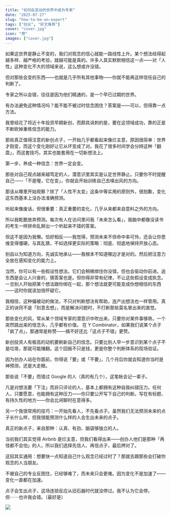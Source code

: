 ```yaml
---
title: "如何在变动的世界中成为专家"
date: "2025-07-27"
slug: "how-to-be-an-expert"
tags: ["创业", "好文推荐"]
cover: "cover.jpg"
icon: "😎"
images: ["cover.jpg"]
---
```

如果这世界是静止不变的，我们对观念的信心就能一路线性上升。某个想法经得起越多样、越严格的考验，就越可能是真的。许多人其实默默相信这一点——对「人性」这种变化不大的领域来说，这么想或许没错。



但对那些会变的东西——也就是几乎所有其他事物——你就不能再这样信任自己的判断了。



专家之所以会错，往往是因为他们精通的，是一个早已过期的世界。



有办法避免这种情况吗？能不能不被过时信念困住？答案是——可以，但得靠一点方法。



我曾经花了将近十年投资早期新创，而颇具讽刺的是，要在这领域成功，靠的正是不断砍掉重练信念的能力。



那些真正值得注意的新创点子，一开始几乎都看起来像烂主意，原因很简单：世界才刚变，而这个变化刚好让它从坏变成了对。我花了很多时间学会分辨这种「翻盘」，而这套技巧，其实也能套用在一切新想法上。



第一步，养成一种信念：世界一定会变。



那些对自己观点越来越笃定的人，潜意识里其实是认定世界静止。只要你不时提醒自己——「不是喔，它在变」，你就会开始训练自己去嗅出风的方向。



那该从哪里开始观察？除了「人性不太变」这条中等实用的原则外，很抱歉，变化这东西基本上没办法准确预测。



听起来像废话，但很重要：真正重要的变化，几乎从来都来自意料之外的方向。



所以我乾脆放弃预测。每次有人在访问里问我「未来怎么看」，我脑中都像没读书的考生一样拼命乱掰出一个听起来不错的答案。



但这不是因为我懒。恰好相反——我觉得，预测未来不但命中率可怜，还会让你思维变得僵硬。与其乱猜，不如选择更实际的策略：彻底、彻底地保持开放心态。



别自以为知道方向，先诚实地承认——我根本不知道哪边才是对的。然后把注意力全放在感知变化的能力上。



当然，你可以有一些假设性想法。它们会稍微绑住你没错，但也会驱动你前进。追东西是会让人兴奋的，猜答案也是。但你得非常有纪律，不让这些假设变成执念。
一旦别人开始把某个想法跟你绑在一起，那个想法就更可能变成你想相信的东西——这时你就该加倍怀疑它。



我相信，这种偏被动的做法，不只对判断想法有帮助，连产出想法也一样管用。真正的诀窍不是「刻意去想」，而是解决问题时，不打断那些莫名冒出来的直觉。



那些变化的风，常从某个领域专家的潜意识中吹出来。只要你对某件事够熟，一个突然跳出来的怪念头，几乎都有价值。
在 Y Combinator，如果我们说某个点子「疯了点」，那通常是称赞——搞不好还比「这点子不错」更赞。



新创投资人有极高的动机要刷新自己的信念。只要比别人早一步意识到某个点子不是垃圾，那就可能赚翻。这个回报不只是钱，更是你整个判断体系的现场验证。



因为创办人站在你面前，你得说「要」或「不要」，几个月后你就会知道你当时是神预测，还是大走眼。



那些说「不要」而错过 Google 的人（真的有几个），这笔帐会记一辈子。



凡是对想法要「下注」而非只评论的人，基本上都拥有这种自我纠错压力。任何人，只要愿意，也能拥有这种压力——你只要公开写下自己的判断。写在有标题、有持久性的地方——你会比闲聊时在意得多。



另一个我很常用的技巧：一开始先看人，不先看点子。虽然我们无法预测未来的点子长什么样，但我很能预测什么样的人会生出未来的点子。



真正的新点子，来自那种：认真、有劲、脑袋够独立的人。



当初我们其实觉得 Airbnb 是烂主意，但我们看得出来——创办人他们是那种「再怪都不会怕」的人，所以我们选择先信人、再信点子，最后押对了。



这招其实通用：想要快一点知道自己什么观念已经过时了？那就去跟那些会打破你观念的人当朋友。



不被自己的专业反困住，已经够难了，而未来只会更难。因为变化不是加速了——变化一直都在加速。



点子会生出点子，这场连锁反应从旧石器时代就没停过。我不认为它会停。
但⋯⋯也许我会错。（最好是）




![](https://prod-files-secure.s3.us-west-2.amazonaws.com/112d0858-5090-4d34-a606-b75eb8d65fd2/46476355-9cf3-4e99-9b7a-3531bc426380/1000202064.png?X-Amz-Algorithm=AWS4-HMAC-SHA256&X-Amz-Content-Sha256=UNSIGNED-PAYLOAD&X-Amz-Credential=ASIAZI2LB466XZNW33OL%2F20250930%2Fus-west-2%2Fs3%2Faws4_request&X-Amz-Date=20250930T231133Z&X-Amz-Expires=3600&X-Amz-Security-Token=IQoJb3JpZ2luX2VjEG8aCXVzLXdlc3QtMiJHMEUCIBZ5vmcWx9IOoPky3f2pMx4L2dtiFP4TqtlO7t7GOlIUAiEAk%2FpcSjlj9CC2Pgz9VhPv41lozl3wzj0mdQ4W32VzBCQqiAQI%2BP%2F%2F%2F%2F%2F%2F%2F%2F%2F%2FARAAGgw2Mzc0MjMxODM4MDUiDK%2BlzkiqM83MJH6MkyrcA1Yf0Pffdin86ZiOL75E6G%2Fmzs0odeO8k%2FIFdVP7T%2BSfIcv7hDlkMKaotPCTPIRPgiWdXsWR%2FPmUSbNUzA9Jw9bIyDFospH%2BElO7%2Fhll4TNIvKaUwuWuD4WjAAMXGX65YYnC%2Frf954%2FRGGy%2BUURug%2BsQCFLA0l79U2tB%2F00669WOYB%2B1AEdHFSHIwFR1NZtpeQhgP0pNqPJvw3vzDWCaVFEp7P4dsDg5KS0g%2BYvWIs87iSL64w6l%2BM59HqrzZ7GPEnVe7OPV3GOIGukfiY0UN8CoYffBTqFdNYhcX0PdA51v76xDgbp8cpUuBjb7wbFx3F8%2BB7CUUVJC46lQNW0bhKUFulc0ZKvfqp0vysuwbALc8VQ1XlmfXIP1RTJNJm0jLUQWMZuUOuN%2FSgKNalx9CuOKlVMwZTYKPo7Qtn5kHtRSgBLP5JFwGZFX4oBnms8gQ%2BUVerhEk1PzPlxgM3UWRLbE%2BnOvjMRmZqSZ3SP1OgZXYTFapulRWuxgzyQ6GQJwGLqFxaS3Hk2lblXobJgO%2BJJ1KCMmVgGsSAJ1futVolZlFtqEItNwWPSJThkR0ZgIMQVq6hZ%2FXgH2HJTna94qybeEPIlYBX51Ll7xkhQ3n9wkKSpPZLS7kphurRt6MOfC8cYGOqUBeelXqVnzFpjS8Y6W9igqSxBWtXyekogdz5dclu4iZNYLYyhX6nOTFF9VKuBef3JC7p6BpzM5MqZINhAVbBSTMZhGuPXvYbRBQvbzfCwP4L02SupSu8KdGhGrOy4HRQ6rAYgm00C5gz3K9Tcg%2BQETjAmJOhmcrYlR8zVK4sZN41irPswvZDehNO%2F10NIFjr2HyVzsbNVT5ItKtfuK9xVaagfPHH8Q&X-Amz-Signature=6827c338bdcfed4d6fadf9a625fa4c4a09c97999c4ae80ba66c70b74a0949d0f&X-Amz-SignedHeaders=host&x-amz-checksum-mode=ENABLED&x-id=GetObject)

